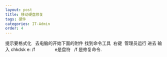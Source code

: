 ```yaml
---
layout: post
title: 移动硬盘修复
tags: 硬件
categories: IT-Admin
order: 4
---
```

提示要格式化
 
去电脑的开始下面的附件 找到命令工具  右键  管理员运行
进去 输入 chkdsk e: /f                e是盘符   /f 是修复命令.
 
 